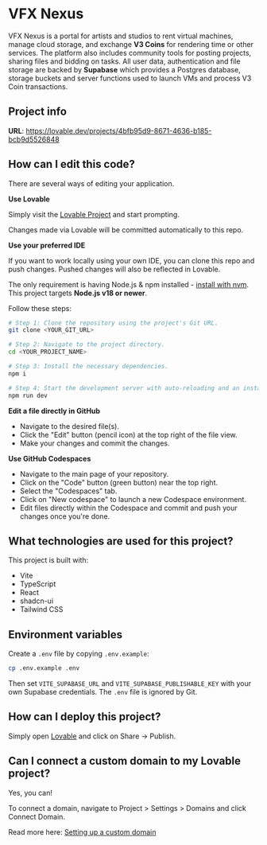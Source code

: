 # VFX Nexus

VFX Nexus is a portal for artists and studios to rent virtual machines, manage
cloud storage, and exchange **V3 Coins** for rendering time or other services.
The platform also includes community tools for posting projects, sharing files
and bidding on tasks. All user data, authentication and file storage are backed
by **Supabase** which provides a Postgres database, storage buckets and server
functions used to launch VMs and process V3 Coin transactions.

## Project info

**URL**: https://lovable.dev/projects/4bfb95d9-8671-4636-b185-bcb9d5526848

## How can I edit this code?

There are several ways of editing your application.

**Use Lovable**

Simply visit the [Lovable Project](https://lovable.dev/projects/4bfb95d9-8671-4636-b185-bcb9d5526848) and start prompting.

Changes made via Lovable will be committed automatically to this repo.

**Use your preferred IDE**

If you want to work locally using your own IDE, you can clone this repo and push changes. Pushed changes will also be reflected in Lovable.

The only requirement is having Node.js & npm installed - [install with nvm](https://github.com/nvm-sh/nvm#installing-and-updating). This project targets **Node.js v18 or newer**.

Follow these steps:

```sh
# Step 1: Clone the repository using the project's Git URL.
git clone <YOUR_GIT_URL>

# Step 2: Navigate to the project directory.
cd <YOUR_PROJECT_NAME>

# Step 3: Install the necessary dependencies.
npm i

# Step 4: Start the development server with auto-reloading and an instant preview.
npm run dev
```

**Edit a file directly in GitHub**

- Navigate to the desired file(s).
- Click the "Edit" button (pencil icon) at the top right of the file view.
- Make your changes and commit the changes.

**Use GitHub Codespaces**

- Navigate to the main page of your repository.
- Click on the "Code" button (green button) near the top right.
- Select the "Codespaces" tab.
- Click on "New codespace" to launch a new Codespace environment.
- Edit files directly within the Codespace and commit and push your changes once you're done.

## What technologies are used for this project?

This project is built with:

- Vite
- TypeScript
- React
- shadcn-ui
- Tailwind CSS

## Environment variables

Create a `.env` file by copying `.env.example`:

```sh
cp .env.example .env
```

Then set `VITE_SUPABASE_URL` and `VITE_SUPABASE_PUBLISHABLE_KEY` with your own
Supabase credentials. The `.env` file is ignored by Git.

## How can I deploy this project?

Simply open [Lovable](https://lovable.dev/projects/4bfb95d9-8671-4636-b185-bcb9d5526848) and click on Share -> Publish.

## Can I connect a custom domain to my Lovable project?

Yes, you can!

To connect a domain, navigate to Project > Settings > Domains and click Connect Domain.

Read more here: [Setting up a custom domain](https://docs.lovable.dev/tips-tricks/custom-domain#step-by-step-guide)

